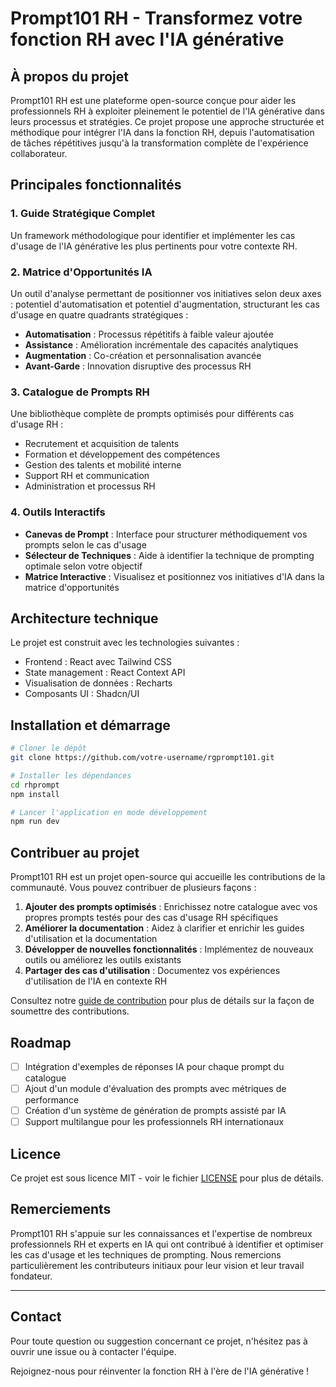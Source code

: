 # Prompt101 RH - Transformez votre fonction RH avec l'IA générative

## À propos du projet

Prompt101 RH est une plateforme open-source conçue pour aider les professionnels RH à exploiter pleinement le potentiel de l'IA générative dans leurs processus et stratégies. Ce projet propose une approche structurée et méthodique pour intégrer l'IA dans la fonction RH, depuis l'automatisation de tâches répétitives jusqu'à la transformation complète de l'expérience collaborateur.

## Principales fonctionnalités

### 1. Guide Stratégique Complet
Un framework méthodologique pour identifier et implémenter les cas d'usage de l'IA générative les plus pertinents pour votre contexte RH.

### 2. Matrice d'Opportunités IA
Un outil d'analyse permettant de positionner vos initiatives selon deux axes : potentiel d'automatisation et potentiel d'augmentation, structurant les cas d'usage en quatre quadrants stratégiques :
- **Automatisation** : Processus répétitifs à faible valeur ajoutée
- **Assistance** : Amélioration incrémentale des capacités analytiques
- **Augmentation** : Co-création et personnalisation avancée
- **Avant-Garde** : Innovation disruptive des processus RH

### 3. Catalogue de Prompts RH
Une bibliothèque complète de prompts optimisés pour différents cas d'usage RH :
- Recrutement et acquisition de talents
- Formation et développement des compétences
- Gestion des talents et mobilité interne
- Support RH et communication
- Administration et processus RH

### 4. Outils Interactifs
- **Canevas de Prompt** : Interface pour structurer méthodiquement vos prompts selon le cas d'usage
- **Sélecteur de Techniques** : Aide à identifier la technique de prompting optimale selon votre objectif
- **Matrice Interactive** : Visualisez et positionnez vos initiatives d'IA dans la matrice d'opportunités

## Architecture technique

Le projet est construit avec les technologies suivantes :
- Frontend : React avec Tailwind CSS
- State management : React Context API
- Visualisation de données : Recharts
- Composants UI : Shadcn/UI

## Installation et démarrage

```bash
# Cloner le dépôt
git clone https://github.com/votre-username/rgprompt101.git

# Installer les dépendances
cd rhprompt
npm install

# Lancer l'application en mode développement
npm run dev
```

## Contribuer au projet

Prompt101 RH est un projet open-source qui accueille les contributions de la communauté. Vous pouvez contribuer de plusieurs façons :

1. **Ajouter des prompts optimisés** : Enrichissez notre catalogue avec vos propres prompts testés pour des cas d'usage RH spécifiques
2. **Améliorer la documentation** : Aidez à clarifier et enrichir les guides d'utilisation et la documentation
3. **Développer de nouvelles fonctionnalités** : Implémentez de nouveaux outils ou améliorez les outils existants
4. **Partager des cas d'utilisation** : Documentez vos expériences d'utilisation de l'IA en contexte RH

Consultez notre [guide de contribution](CONTRIBUTING.md) pour plus de détails sur la façon de soumettre des contributions.

## Roadmap

- [ ] Intégration d'exemples de réponses IA pour chaque prompt du catalogue
- [ ] Ajout d'un module d'évaluation des prompts avec métriques de performance
- [ ] Création d'un système de génération de prompts assisté par IA
- [ ] Support multilangue pour les professionnels RH internationaux

## Licence

Ce projet est sous licence MIT - voir le fichier [LICENSE](LICENSE) pour plus de détails.

## Remerciements

Prompt101 RH s'appuie sur les connaissances et l'expertise de nombreux professionnels RH et experts en IA qui ont contribué à identifier et optimiser les cas d'usage et les techniques de prompting. Nous remercions particulièrement les contributeurs initiaux pour leur vision et leur travail fondateur.

---

## Contact

Pour toute question ou suggestion concernant ce projet, n'hésitez pas à ouvrir une issue ou à contacter l'équipe. 

Rejoignez-nous pour réinventer la fonction RH à l'ère de l'IA générative !
